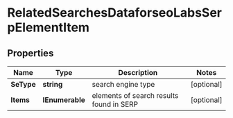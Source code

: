 # RelatedSearchesDataforseoLabsSerpElementItem


## Properties

| Name | Type | Description | Notes |
|------------ | ------------- | ------------- | -------------|
**SeType** | **string** | search engine type |[optional]|
**Items** | **IEnumerable<string>** | elements of search results found in SERP |[optional]|